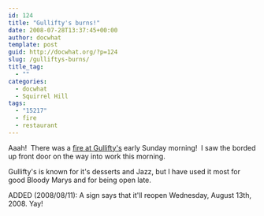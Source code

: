 ```yaml
---
id: 124
title: "Gullifty's burns!"
date: 2008-07-28T13:37:45+00:00
author: docwhat
template: post
guid: http://docwhat.org/?p=124
slug: /gulliftys-burns/
title_tag:
  - ""
categories:
  - docwhat
  - Squirrel Hill
tags:
  - "15217"
  - fire
  - restaurant
---
```

Aaah!  There was a <a href="http://news.google.com/news?hl=en&amp;client=firefox-a&amp;rls=org.mozilla%3Aen-US%3Aofficial&amp;hs=SLr&amp;resnum=0&amp;tab=wn&amp;ie=UTF-8&amp;ncl=1230793040">fire at Gullifty's</a> early Sunday morning!  I saw the borded up front door on the way into work this morning.

Gullifty's is known for it's desserts and Jazz, but I have used it most for good Bloody Marys and for being open late.

ADDED (2008/08/11): A sign says that it'll reopen Wednesday, August 13th, 2008. Yay!
